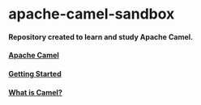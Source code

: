 # apache-camel-sandbox

#### Repository created to learn and study Apache Camel.

#### [Apache Camel](https://camel.apache.org/)
#### [Getting Started](https://camel.apache.org/manual/getting-started.html)
#### [What is Camel?](https://camel.apache.org/manual/faq/what-is-camel.html)
